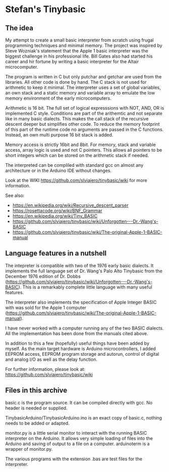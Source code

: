 # Stefan's Tinybasic

## The idea

My attempt to create a small basic interpreter from scratch using frugal programming techniques and minimal memory. The project was inspired by Steve Wozniak's statement that the Apple 1 basic interpreter was the biggest challenge in his professional life. Bill Gates also had started his career and hir fortune by writing a basic interpreter for the Altair microcomputer. 

The program is written in C but only putchar and getchar are used from the libraries. All other code is done by hand. The C stack is not used for arithmetic to keep it minimal. The interpreter uses a set of global variables, an own stack and a static memory and variable array to emulate the low memory environment of the early microcomputers. 

Arithmetic is 16 bit. The full set of logical expresssions with NOT, AND, OR is implemented C style. Conditions are part of the arithemtic and not separate like in many basic dialects. This makes the call stack of the recursive descent deeper but simplifies other code. To reduce the memory footprint of this part of the runtime code no arguments are passed in the C functions. Instead, an own multi purpose 16 bit stack is added. 

Memory access is strictly 16bit and 8bit. For memory, stack and variable access, array logic is used and not C pointers. This allows all pointers to be short integers which can be stored on the arithmetic stack if needed. 

The interpreted can be compliled with standard gcc on almost any architecture or in the Arduino IDE without changes. 

Look at the WIKI https://github.com/slviajero/tinybasic/wiki for more information.

See also:
- https://en.wikipedia.org/wiki/Recursive_descent_parser
- https://rosettacode.org/wiki/BNF_Grammar
- https://en.wikipedia.org/wiki/Tiny_BASIC
- https://github.com/slviajero/tinybasic/wiki/Unforgotten---Dr.-Wang's-BASIC
- https://github.com/slviajero/tinybasic/wiki/The-original-Apple-1-BASIC-manual

## Language features in a nutshell 

The intepreter is compatible with two of the 1976 early basic dialects. It implements the full language set of Dr. Wang's Palo Alto Tinybasic from the December 1976 edition of Dr. Dobbs (https://github.com/slviajero/tinybasic/wiki/Unforgotten---Dr.-Wang's-BASIC). This is a remarkably complete little language with many useful features. 

The interpreter also implements the specification of Apple Integer BASIC with was sold for the Apple 1 computer (https://github.com/slviajero/tinybasic/wiki/The-original-Apple-1-BASIC-manual).

I have never worked with a computer running any of the two BASIC dialects. All the implementation has been done from the manuals cited above. 

In addition to this a few (hopefully) useful things have been added by myself. As the main target hardware is Arduino microcontrollers, I added EEPROM access, EEPROM program storage and autorun, control of digital and analog I/O as well as the delay function.

For further information, please look at: https://github.com/slviajero/tinybasic/wiki

## Files in this archive 

basic.c is the program source. It can be compiled directly with gcc. No header is needed or supplied.

TinybasicArduino/TinybasicArduino.ino is an exact copy of basic.c, nothing needs to be added or adapted.

monitor.py is a little serial monitor to interact with the running BASIC interpreter on the Arduino. It allows very simple loading of files into the Arduino and saving of output to a file on a computer. arduinoterm is a wrapper of monitor.py.

The various programs with the extension .bas are test files for the interpreter. 


